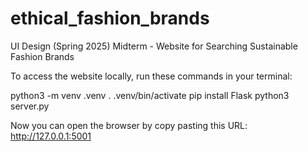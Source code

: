 # ethical_fashion_brands
UI Design (Spring 2025) Midterm - Website for Searching Sustainable Fashion Brands

To access the website locally, run these commands in your terminal:

python3 -m venv .venv
. .venv/bin/activate
pip install Flask
python3 server.py

Now you can open the browser by copy pasting this URL: http://127.0.0.1:5001


